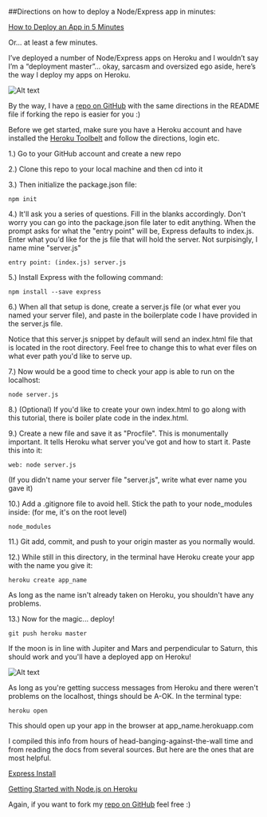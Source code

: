 ##Directions on how to deploy a Node/Express app in minutes:


[How to Deploy an App in 5 Minutes](http://veeweeherman.github.io/how-to-deploy-in-five-minutes/) 

Or… at least a few minutes.

I’ve deployed a number of Node/Express apps on Heroku and I wouldn’t say I’m a “deployment master”… okay, sarcasm and oversized ego aside, here’s the way I deploy my apps on Heroku.

![Alt text](http://4.bp.blogspot.com/-jvcXGFDkMKw/U9thoH8I-wI/AAAAAAAADeU/iadUMCAHedQ/s1600/2b59a8ba44be0879ae832b60fe9284d0fa.png)

By the way, I have a [repo on GitHub](https://github.com/veeweeherman/testdeploy) with the same directions in the README file if forking the repo is easier for you :)

Before we get started, make sure you have a Heroku account and have installed the [Heroku Toolbelt](https://toolbelt.Heroku.com/) and follow the directions, login etc.

1.) Go to your GitHub account and create a new repo

2.) Clone this repo to your local machine and then cd into it

3.) Then initialize the package.json file:

```
npm init
```

4.) It'll ask you a series of questions. Fill in the blanks accordingly. Don't worry you can go into the package.json file later to edit anything. When the prompt asks for what the "entry point" will be, Express defaults to index.js. Enter what you'd like for the js file that will hold the server. Not surpisingly, I name mine "server.js"

```
entry point: (index.js) server.js
```

5.) Install Express with the following command: 

```
npm install --save express
```

6.) When all that setup is done, create a server.js file (or what ever you named your server file), and paste in the boilerplate code I have provided in the server.js file.

Notice that this server.js snippet by default will send an index.html file that is located in the root directory. Feel free to change this to what ever files on what ever path you'd like to serve up.

7.) Now would be a good time to check your app is able to run on the localhost:

```
node server.js
```

8.) (Optional) If you'd like to create your own index.html to go along with this tutorial, there is boiler plate code in the index.html.

9.) Create a new file and save it as "Procfile". This is monumentally important. It tells Heroku what server you've got and how to start it. Paste this into it:

```
web: node server.js
```
(If you didn't name your server file "server.js", write what ever name you gave it)

10.) Add a .gitignore file to avoid hell. Stick the path to your node_modules inside: (for me, it's on the root level)

```
node_modules
```

11.) Git add, commit, and push to your origin master as you normally would.

12.) While still in this directory, in the terminal have Heroku create your app with the name you give it:

```
heroku create app_name
```
As long as the name isn't already taken on Heroku, you shouldn't have any problems.

13.) Now for the magic... deploy!

```
git push heroku master
```

If the moon is in line with Jupiter and Mars and perpendicular to Saturn, this should work and you'll have a deployed app on Heroku!

![Alt text](http://www.gifmambo.com/media/22589_explosion-cat-amazing-omg-reactions.gif)

As long as you're getting success messages from Heroku and there weren't problems on the localhost, things should be A-OK. In the terminal type:

```
heroku open
```
This should open up your app in the browser at app_name.herokuapp.com 

I compiled this info from hours of head-banging-against-the-wall time and from reading the docs from several sources. But here are the ones that are most helpful.

[Express Install](http://expressjs.com/starter/installing.html)

[Getting Started with Node.js on Heroku](https://devcenter.heroku.com/articles/getting-started-with-nodejs#deploy-the-app)

Again, if you want to fork my [repo on GitHub](https://github.com/veeweeherman/testdeploy)  feel free :)